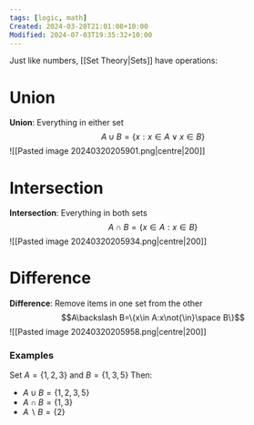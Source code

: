 ```yaml
---
tags: [logic, math]
Created: 2024-03-20T21:01:08+10:00
Modified: 2024-07-03T19:35:32+10:00
---
```

Just like numbers, [[Set Theory|Sets]] have operations:
# Union
**Union**: Everything in either set
$$A\cup B=\{x:x\in A\vee x\in B\}$$
![[Pasted image 20240320205901.png|centre|200]]
# Intersection
**Intersection**: Everything in both sets
$$A \cap B=\{x\in A:x\in B\}$$
![[Pasted image 20240320205934.png|centre|200]]
# Difference
**Difference**: Remove items in one set from the other
$$A\backslash B=\{x\in A:x\not{\in}\space B\}$$
![[Pasted image 20240320205958.png|centre|200]]
### Examples
Set $A=\{1,2,3\}$ and $B=\{1,3,5\}$ Then:
- $A\cup B= \{1,2,3,5\}$
- $A\cap B=\{1,3\}$
- $A\backslash B=\{2\}$
